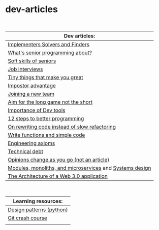 # dev-articles

<br>

|Dev articles:|
|--------------------------------------|
|[Implementers Solvers and Finders](https://rkoutnik.com/2016/04/21/implementers-solvers-and-finders.html?utm_source=techleaddigest&utm_medium&utm_campaign=1600)|
|[What's senior programming about?](https://www.zainrizvi.io/blog/whats-it-like-as-a-senior-engineer/?utm_source=programmingdigest&utm_medium=email&utm_campaign=383)|
|[Soft skills of seniors](https://medium.com/@jacobcomer/bridging-the-gap-between-junior-and-senior-engineers-571b2248fbb8)|
|[Job interviews](https://medium.com/swlh/my-advice-after-interviewing-100-software-engineers-e34bc3cbc669)|
|[Tiny things that make you great](https://neilkakkar.com/things-I-learned-to-become-a-senior-software-engineer.html?utm_source=programmingdigest&utm_medium=email&utm_campaign=385)|
|[Impostor advantage](https://www.zainrizvi.io/blog/the-impostors-advantage/?utm_source=programmingdigest&utm_medium=email&utm_campaign=385)|
|[Joining a new team](https://www.samueltaylor.org/articles/how-to-learn-a-codebase.html?utm_source=programmingdigest&utm_medium=email&utm_campaign=385)|
|[Aim for the long game not the short](https://stackoverflow.blog/2020/10/05/play-the-long-game-when-learning-to-code/?utm_source=programmingdigest&utm_medium=email&utm_campaign=389)|
|[Importance of Dev tools](https://about.sourcegraph.com/blog/ex-googler-guide-dev-tools/)|
|[12 steps to better programming](https://www.joelonsoftware.com/2000/08/09/the-joel-test-12-steps-to-better-code/)|
|[On rewriting code instead of slow refactoring](https://www.joelonsoftware.com/2000/04/06/things-you-should-never-do-part-i/)|
|[Write functions and simple code](https://www.brandonsmith.ninja/blog/write-code-not-too-much-mostly-functions?utm_source=programmingdigest&utm_medium=email&utm_campaign=400)|
|[Engineering axioms](https://martinrue.com/my-engineering-axioms/?utm_source=programmingdigest&utm_medium=email&utm_campaign=400)|
|[Technical debt](https://cgroom.medium.com/the-tech-debt-playbook-4e0b2e4c034a)|
|[Opinions change as you go (not an article)](https://chriskiehl.com/article/thoughts-after-6-years?utm_source=programmingdigest&utm_medium=email&utm_campaign=405)|
|[Modules, monoliths, and microservices](https://tailscale.com/blog/modules-monoliths-and-microservices/) and [Systems design](https://apenwarr.ca/log/20201227)|
|[The Architecture of a Web 3.0 application](https://www.preethikasireddy.com/post/the-architecture-of-a-web-3-0-application)|


<br>

|Learning resources:|
|--------------------------------------|
|[Design patterns (python)](https://refactoring.guru/design-patterns/python)|
|[Git crash course](https://neros.dev/blog/git-crash-course-part-1/?utm_source=programmingdigest&utm_medium=email&utm_campaign=392)|
|[]()|
